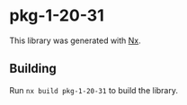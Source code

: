 # pkg-1-20-31

This library was generated with [Nx](https://nx.dev).

## Building

Run `nx build pkg-1-20-31` to build the library.
